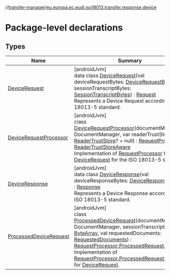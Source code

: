 //[transfer-manager](../../index.md)/[eu.europa.ec.eudi.iso18013.transfer.response.device](index.md)

# Package-level declarations

## Types

| Name                                                         | Summary                                                                                                                                                                                                                                                                                                                                                                                                                                                                                                                                                                                                                                                                                                                                       |
|--------------------------------------------------------------|-----------------------------------------------------------------------------------------------------------------------------------------------------------------------------------------------------------------------------------------------------------------------------------------------------------------------------------------------------------------------------------------------------------------------------------------------------------------------------------------------------------------------------------------------------------------------------------------------------------------------------------------------------------------------------------------------------------------------------------------------|
| [DeviceRequest](-device-request/index.md)                    | [androidJvm]<br>data class [DeviceRequest](-device-request/index.md)(val deviceRequestBytes: [DeviceRequestBytes](../eu.europa.ec.eudi.iso18013.transfer/-device-request-bytes/index.md), val sessionTranscriptBytes: [SessionTranscriptBytes](../eu.europa.ec.eudi.iso18013.transfer/-session-transcript-bytes/index.md)) : [Request](../eu.europa.ec.eudi.iso18013.transfer.response/-request/index.md)<br>Represents a Device Request according to ISO 18013-5 standard.                                                                                                                                                                                                                                                                   |
| [DeviceRequestProcessor](-device-request-processor/index.md) | [androidJvm]<br>class [DeviceRequestProcessor](-device-request-processor/index.md)(documentManager: DocumentManager, var readerTrustStore: [ReaderTrustStore](../eu.europa.ec.eudi.iso18013.transfer.readerauth/-reader-trust-store/index.md)? = null) : [RequestProcessor](../eu.europa.ec.eudi.iso18013.transfer.response/-request-processor/index.md), [ReaderTrustStoreAware](../eu.europa.ec.eudi.iso18013.transfer.readerauth/-reader-trust-store-aware/index.md)<br>Implementation of [RequestProcessor](../eu.europa.ec.eudi.iso18013.transfer.response/-request-processor/index.md) for [DeviceRequest](-device-request/index.md) for the ISO 18013-5 standard.                                                                      |
| [DeviceResponse](-device-response/index.md)                  | [androidJvm]<br>data class [DeviceResponse](-device-response/index.md)(val deviceResponseBytes: [DeviceResponseBytes](../eu.europa.ec.eudi.iso18013.transfer/-device-response-bytes/index.md)) : [Response](../eu.europa.ec.eudi.iso18013.transfer.response/-response/index.md)<br>Represents a Device Response according to ISO 18013-5 standard.                                                                                                                                                                                                                                                                                                                                                                                            |
| [ProcessedDeviceRequest](-processed-device-request/index.md) | [androidJvm]<br>class [ProcessedDeviceRequest](-processed-device-request/index.md)(documentManager: DocumentManager, sessionTranscript: [ByteArray](https://kotlinlang.org/api/latest/jvm/stdlib/kotlin/-byte-array/index.html), val requestedDocuments: [RequestedDocuments](../eu.europa.ec.eudi.iso18013.transfer.response/-requested-documents/index.md)) : [RequestProcessor.ProcessedRequest.Success](../eu.europa.ec.eudi.iso18013.transfer.response/-request-processor/-processed-request/-success/index.md)<br>Implementation of [RequestProcessor.ProcessedRequest.Success](../eu.europa.ec.eudi.iso18013.transfer.response/-request-processor/-processed-request/-success/index.md) for [DeviceRequest](-device-request/index.md). |
